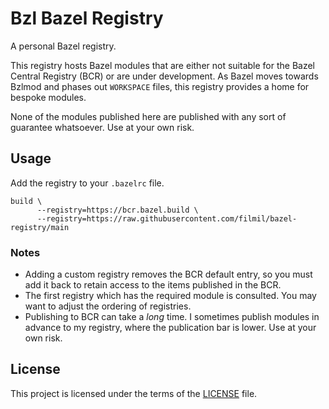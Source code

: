 # Bzl Bazel Registry

A personal Bazel registry.

This registry hosts Bazel modules that are either not suitable for the Bazel
Central Registry (BCR) or are under development. As Bazel moves towards Bzlmod
and phases out `WORKSPACE` files, this registry provides a home for bespoke
modules.

None of the modules published here are published with any sort of guarantee
whatsoever. Use at your own risk.

## Usage

Add the registry to your `.bazelrc` file. 

```
build \
      --registry=https://bcr.bazel.build \
      --registry=https://raw.githubusercontent.com/filmil/bazel-registry/main
```

### Notes

* Adding a custom registry removes the BCR default entry, so you must add it
  back to retain access to the items published in the BCR.
* The first registry which has the required module is consulted. You may want
  to adjust the ordering of registries.
* Publishing to BCR can take a *long* time. I sometimes publish modules in advance
  to my registry, where the publication bar is lower. Use at your own risk.

## License

This project is licensed under the terms of the [LICENSE](LICENSE) file.
